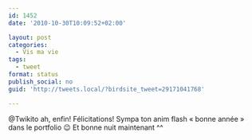 ```yaml
---
id: 1452
date: '2010-10-30T10:09:52+02:00'

layout: post
categories:
  - Vis ma vie
tags:
  - tweet
format: status
publish_social: no
guid: 'http://tweets.local/?birdsite_tweet=29171041768'

---
```


@Twikito ah, enfin! Félicitations! Sympa ton anim flash « bonne année » dans le portfolio 😉 Et bonne nuit maintenant ^^